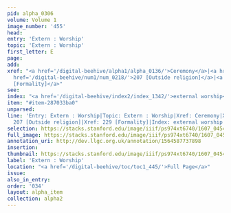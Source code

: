 ```yaml
---
pid: alpha_0306
volume: Volume 1
image_number: '455'
head:
entry: 'Extern : Worship'
topic: 'Extern : Worship'
first_letter: E
page:
add:
xref: "<a href='/digital-beehive/alpha1/alpha_0136/'>Ceremony</a>|<a href='/digital-beehive/alpha5/alpha_1065/'>will-Worship</a>|<a
  href='/digital-beehive/num1/num_0218/'>207 [Outside religion]</a>|<a href='/digital-beehive/num1/num_0244/'>229
  [Formality]</a>"
see:
index: "<a href='/digital-beehive/index2/index_1342/'>external worship</a>"
item: "#item-287033ba0"
unparsed:
line: 'Entry: Extern : Worship|Topic: Extern : Worship|Xref: Ceremony|Xref: will-Worship|Xref:
  207 [Outside religion]|Xref: 229 [Formality]|Index: external worship|#item-287033ba0'
selection: https://stacks.stanford.edu/image/iiif/ps974xt6740/1607_0454/400,2393,3036,902/full/0/default.jpg
full_image: https://stacks.stanford.edu/image/iiif/ps974xt6740/1607_0454/full/full/0/default.jpg
annotation_uri: http://dev.llgc.org.uk/annotation/1564587737898
insertion:
thumbnail: https://stacks.stanford.edu/image/iiif/ps974xt6740/1607_0454/400,2393,600,180/250,/0/default.jpg
label: 'Extern : Worship'
location: "<a href='/digital-beehive/toc/toc1_445/'>Full Page</a>"
issue:
also_in_entry:
order: '034'
layout: alpha_item
collection: alpha2
---
```

